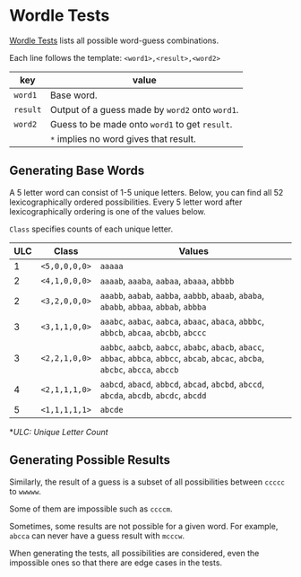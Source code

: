 # Wordle Tests

[Wordle Tests](https://link) lists all possible word-guess combinations.

Each line follows the template: `<word1>,<result>,<word2>`

| key      | value                                           |
| -------- | ----------------------------------------------- |
| `word1`  | Base word.                                      |
| `result` | Output of a guess made by `word2` onto `word1`. |
| `word2`  | Guess to be made onto `word1` to get `result`.  |
|          | `*` implies no word gives that result.          |

## Generating Base Words

A 5 letter word can consist of 1-5 unique letters. Below, you can find all 52 lexicographically ordered possibilities. Every 5 letter word after lexicographically ordering is one of the values below.

`Class` specifies counts of each unique letter.

| ULC | Class         | Values                                                                                                                                |
| --- | ------------- | ------------------------------------------------------------------------------------------------------------------------------------- |
| 1   | `<5,0,0,0,0>` | `aaaaa`                                                                                                                               |
| 2   | `<4,1,0,0,0>` | `aaaab`, `aaaba`, `aabaa`, `abaaa`, `abbbb`                                                                                           |
| 2   | `<3,2,0,0,0>` | `aaabb`, `aabab`, `aabba`, `aabbb`, `abaab`, `ababa`, `ababb`, `abbaa`, `abbab`, `abbba`                                              |
| 3   | `<3,1,1,0,0>` | `aaabc`, `aabac`, `aabca`, `abaac`, `abaca`, `abbbc`, `abbcb`, `abcaa`, `abcbb`, `abccc`                                              |
| 3   | `<2,2,1,0,0>` | `aabbc`, `aabcb`, `aabcc`, `ababc`, `abacb`, `abacc`, `abbac`, `abbca`, `abbcc`, `abcab`, `abcac`, `abcba`, `abcbc`, `abcca`, `abccb` |
| 4   | `<2,1,1,1,0>` | `aabcd`, `abacd`, `abbcd`, `abcad`, `abcbd`, `abccd`, `abcda`, `abcdb`, `abcdc`, `abcdd`                                              |
| 5   | `<1,1,1,1,1>` | `abcde`                                                                                                                               |

\*_ULC: Unique Letter Count_

## Generating Possible Results

Similarly, the result of a guess is a subset of all possibilities between `ccccc` to `wwwww`.

Some of them are impossible such as `ccccm`.

Sometimes, some results are not possible for a given word. For example, `abcca` can never have a guess result with `mcccw`.

When generating the tests, all possibilities are considered, even the impossible ones so that there are edge cases in the tests.

